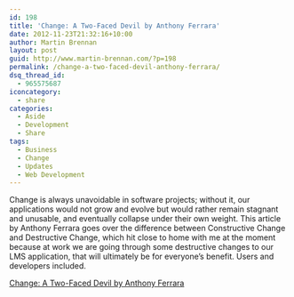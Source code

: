 ```yaml
---
id: 198
title: 'Change: A Two-Faced Devil by Anthony Ferrara'
date: 2012-11-23T21:32:16+10:00
author: Martin Brennan
layout: post
guid: http://www.martin-brennan.com/?p=198
permalink: /change-a-two-faced-devil-anthony-ferrara/
dsq_thread_id:
  - 965575687
iconcategory:
  - share
categories:
  - Aside
  - Development
  - Share
tags:
  - Business
  - Change
  - Updates
  - Web Development
---
```

Change is always unavoidable in software projects; without it, our applications would not grow and evolve but would rather remain stagnant and unusable, and eventually collapse under their own weight. This article by Anthony Ferrara goes over the difference between Constructive Change and Destructive Change, which hit close to home with me at the moment because at work we are going through some destructive changes to our LMS application, that will ultimately be for everyone&#8217;s benefit. Users and developers included.

[Change: A Two-Faced Devil by Anthony Ferrara](http://blog.ircmaxell.com/2012/11/change-two-faced-devil.html)